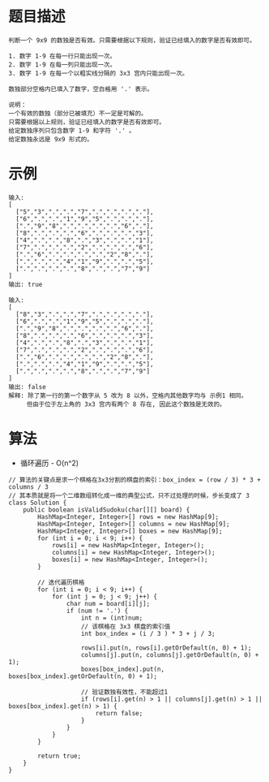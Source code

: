 # 题目描述
	判断一个 9x9 的数独是否有效。只需要根据以下规则，验证已经填入的数字是否有效即可。

	1. 数字 1-9 在每一行只能出现一次。
	2. 数字 1-9 在每一列只能出现一次。
	3. 数字 1-9 在每一个以粗实线分隔的 3x3 宫内只能出现一次。

	数独部分空格内已填入了数字，空白格用 '.' 表示。

	说明：
	一个有效的数独（部分已被填充）不一定是可解的。
	只需要根据以上规则，验证已经填入的数字是否有效即可。
	给定数独序列只包含数字 1-9 和字符 '.' 。
	给定数独永远是 9x9 形式的。

# 示例
	输入:
	[
	  ["5","3",".",".","7",".",".",".","."],
	  ["6",".",".","1","9","5",".",".","."],
	  [".","9","8",".",".",".",".","6","."],
	  ["8",".",".",".","6",".",".",".","3"],
	  ["4",".",".","8",".","3",".",".","1"],
	  ["7",".",".",".","2",".",".",".","6"],
	  [".","6",".",".",".",".","2","8","."],
	  [".",".",".","4","1","9",".",".","5"],
	  [".",".",".",".","8",".",".","7","9"]
	]
	输出: true

	输入:
	[
	  ["8","3",".",".","7",".",".",".","."],
	  ["6",".",".","1","9","5",".",".","."],
	  [".","9","8",".",".",".",".","6","."],
	  ["8",".",".",".","6",".",".",".","3"],
	  ["4",".",".","8",".","3",".",".","1"],
	  ["7",".",".",".","2",".",".",".","6"],
	  [".","6",".",".",".",".","2","8","."],
	  [".",".",".","4","1","9",".",".","5"],
	  [".",".",".",".","8",".",".","7","9"]
	]
	输出: false
	解释: 除了第一行的第一个数字从 5 改为 8 以外，空格内其他数字均与 示例1 相同。
	     但由于位于左上角的 3x3 宫内有两个 8 存在, 因此这个数独是无效的。

# 算法
* 循环遍历 - O(n^2)
```
// 算法的关键点是求一个棋格在3x3分割的棋盘的索引：box_index = (row / 3) * 3 + columns / 3
// 其本质就是将一个二维数组转化成一维的典型公式，只不过处理的时候，步长变成了 3
class Solution {
	public boolean isValidSudoku(char[][] board) {
		HashMap<Integer, Integer>[] rows = new HashMap[9];
		HashMap<Integer, Integer>[] columns = new HashMap[9];
		HashMap<Integer, Integer>[] boxes = new HashMap[9];
		for (int i = 0; i < 9; i++) {
			rows[i] = new HashMap<Integer, Integer>();
			columns[i] = new HashMap<Integer, Integer>();
			boxes[i] = new HashMap<Integer, Integer>();
		}

		// 迭代遍历棋格
		for (int i = 0; i < 9; i++) {
			for (int j = 0; j < 9; j++) {
				char num = board[i][j];
				if (num != '.') {
					int n = (int)num;
					// 该棋格在 3x3 棋盘的索引值
					int box_index = (i / 3 ) * 3 + j / 3;

					rows[i].put(n, rows[i].getOrDefault(n, 0) + 1);
					columns[j].put(n, columns[j].getOrDefault(n, 0) + 1);
					boxes[box_index].put(n, boxes[box_index].getOrDefault(n, 0) + 1);
		
					// 验证数独有效性，不能超过1
					if (rows[i].get(n) > 1 || columns[j].get(n) > 1 || boxes[box_index].get(n) > 1) {
						return false;
					}
				}
			}
		}
		
		return true;
	}
}
```

